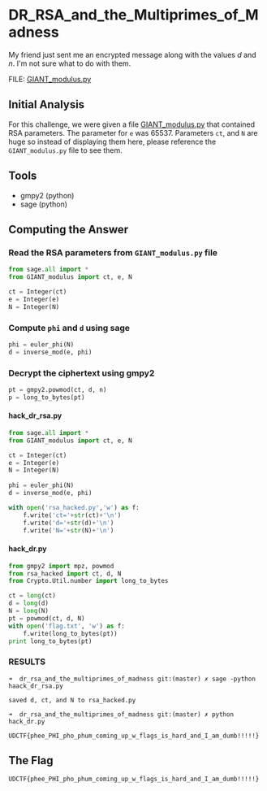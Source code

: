 # DR_RSA_and_the_Multiprimes_of_Madness

My friend just sent me an encrypted message along with the values <i>d</i> and <i>n</i>. I'm not sure what to do with them.

FILE: [GIANT_modulus.py](https://raw.githubusercontent.com/kkatayama/ctf_class/master/crypto/dr_rsa_and_the_multiprimes_of_madness/GIANT_modulus.py)

## Initial Analysis 

For this challenge, we were given a file [GIANT_modulus.py](https://raw.githubusercontent.com/kkatayama/ctf_class/master/crypto/dr_rsa_and_the_multiprimes_of_madness/GIANT_modulus.py) that contained RSA parameters.  The parameter for `e` was 65537.  Parameters `ct`, and `N` are huge so instead of displaying them here, please reference the `GIANT_modulus.py` file to see them.

## Tools 
* gmpy2 (python)
* sage (python)

## Computing the Answer 
### Read the RSA parameters from `GIANT_modulus.py` file
```python
from sage.all import *
from GIANT_modulus import ct, e, N

ct = Integer(ct)
e = Integer(e)
N = Integer(N)
```

### Compute `phi` and `d` using sage
```python
phi = euler_phi(N)
d = inverse_mod(e, phi)
```

### Decrypt the ciphertext using gmpy2
```python
pt = gmpy2.powmod(ct, d, n)
p = long_to_bytes(pt)
```

#### hack_dr_rsa.py
```python
from sage.all import *
from GIANT_modulus import ct, e, N

ct = Integer(ct)
e = Integer(e)
N = Integer(N)
        
phi = euler_phi(N)
d = inverse_mod(e, phi)

with open('rsa_hacked.py','w') as f:
    f.write('ct='+str(ct)+'\n')
    f.write('d='+str(d)+'\n')
    f.write('N='+str(N)+'\n')
```

#### hack_dr.py
```python
from gmpy2 import mpz, powmod
from rsa_hacked import ct, d, N
from Crypto.Util.number import long_to_bytes

ct = long(ct)
d = long(d)
N = long(N)
pt = powmod(ct, d, N)
with open('flag.txt', 'w') as f:
    f.write(long_to_bytes(pt))
print long_to_bytes(pt)
```

### RESULTS
```Mask
➜  dr_rsa_and_the_multiprimes_of_madness git:(master) ✗ sage -python haack_dr_rsa.py

saved d, ct, and N to rsa_hacked.py

➜  dr_rsa_and_the_multiprimes_of_madness git:(master) ✗ python hack_dr.py

UDCTF{phee_PHI_pho_phum_coming_up_w_flags_is_hard_and_I_am_dumb!!!!!}
```


## The Flag 
```ObjectScript
UDCTF{phee_PHI_pho_phum_coming_up_w_flags_is_hard_and_I_am_dumb!!!!!}
```

